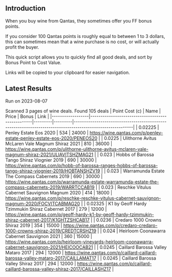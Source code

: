 ## Introduction

When you buy wine from Qantas, they sometimes offer you FF bonus points. 

If you consider 100 Qantas points is roughly equal to between 1 to 3 dollars, this can sometimes mean that a wine purchase is no cost, or will actually profit the buyer.

This quick script allows you to quickly find all good deals, and sort by Bonus Point to Cost Value.

Links will be copied to your clipboard for easier navigation.

## Latest Results

Run on 2023-08-07

Scanned 3 pages of wine deals.
Found 105 deals
|   Point Cost (c) | Name                                             |   Price |   Bonus | Link                                                                                                      |
|------------------|--------------------------------------------------|---------|---------|-----------------------------------------------------------------------------------------------------------|
|          0.02225 | Penley Estate Eos 2020                           |     534 |   24000 | https://wine.qantas.com/p/penley-estate-penley-estate-eos-2020/PENEOS20                                   |
|          0.0225  | Ulithorne Avitus McLaren Vale Magnum Shiraz 2021 |     810 |   36000 | https://wine.qantas.com/p/ulithorne-ulithorne-avitus-mclaren-vale-magnum-shiraz-2021/ULIAVITSHZMAG21      |
|          0.023   | Hobbs of Barossa Tango Shiraz Viognier 2019      |     690 |   30000 | https://wine.qantas.com/p/hobb-of-barossa-ranges-hobbs-of-barossa-tango-shiraz-viognier-2019/HOBTANSHZV19 |
|          0.023   | Warramunda Estate The Compass Cabernets 2019     |     690 |   30000 | https://wine.qantas.com/p/warramunda-estate-warramunda-estate-the-compass-cabernets-2019/WARRTCCAB19      |
|          0.023   | Reschke Vitulus Cabernet Sauvignon Magnum 2020   |     414 |   18000 | https://wine.qantas.com/p/reschke-reschke-vitulus-cabernet-sauvignon-magnum-2020/FOCVITCABMAG20           |
|          0.02325 | K1 by Geoff Hardy Tzimmukin Shiraz Cabernet 2017 |     279 |   12000 | https://wine.qantas.com/p/geoff-hardy-k1-by-geoff-hardy-tzimmukin-shiraz-cabernet-2017/K1GHTZSHCAB17      |
|          0.0236  | Credaro 1000 Crowns Shiraz 2019                  |     354 |   15000 | https://wine.qantas.com/p/credaro-credaro-1000-crowns-shiraz-2019/CREDTCRSHZ19                            |
|          0.024   | Heirloom Coonawarra Cabernet Sauvignon 2021      |     360 |   15000 | https://wine.qantas.com/p/heirloom-vineyards-heirloom-coonawarra-cabernet-sauvignon-2021/HEICOOCAB21      |
|          0.0245  | Caillard Barossa Valley Mataro 2017              |     294 |   12000 | https://wine.qantas.com/p/caillard-caillard-barossa-valley-mataro-2017/CAILLAMAT17                        |
|          0.0245  | Caillard Barossa Valley Shiraz 2017              |     294 |   12000 | https://wine.qantas.com/p/caillard-caillard-barossa-valley-shiraz-2017/CAILLASHZ17                        |

